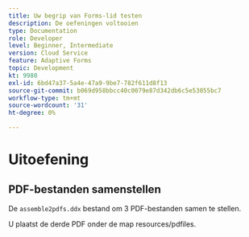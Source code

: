 ```yaml
---
title: Uw begrip van Forms-lid testen
description: De oefeningen voltooien
type: Documentation
role: Developer
level: Beginner, Intermediate
version: Cloud Service
feature: Adaptive Forms
topic: Development
kt: 9980
exl-id: 6bd47a37-5a4e-47a9-9be7-782f611d8f13
source-git-commit: b069d958bbcc40c0079e87d342db6c5e53055bc7
workflow-type: tm+mt
source-wordcount: '31'
ht-degree: 0%

---
```


# Uitoefening

## PDF-bestanden samenstellen

De `assemble2pdfs.ddx` bestand om 3 PDF-bestanden samen te stellen.

U plaatst de derde PDF onder de map resources/pdfiles.
